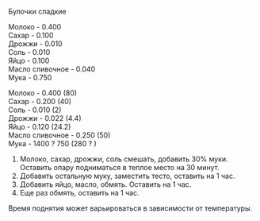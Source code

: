 Булочки сладкие

Молоко - 0.400  
Сахар - 0.100  
Дрожжи - 0.010  
Соль - 0.010  
Яйцо - 0.100  
Масло сливочное - 0.040  
Мука - 0.750  

Молоко - 0.400 (80)  
Сахар - 0.200 (40)  
Соль - 0.010 (2)  
Дрожжи - 0.022 (4.4)  
Яйцо - 0.120 (24.2)  
Масло сливочное - 0.250 (50)  
Мука - 1400 ? 750 (280 ? )

1. Молоко, сахар, дрожжи, соль смешать, добавить 30% муки. Оставить опару подниматься в теплое место на 30 минут.
2. Добавить остальную муку, заместить тесто, оставить на 1 час.
3. Добавить яйцо, масло, обмять. Оставить на 1 час.
4. Еще раз обмять, оставить на 1 час.

Время поднятия может варьироваться в зависимости от температуры.